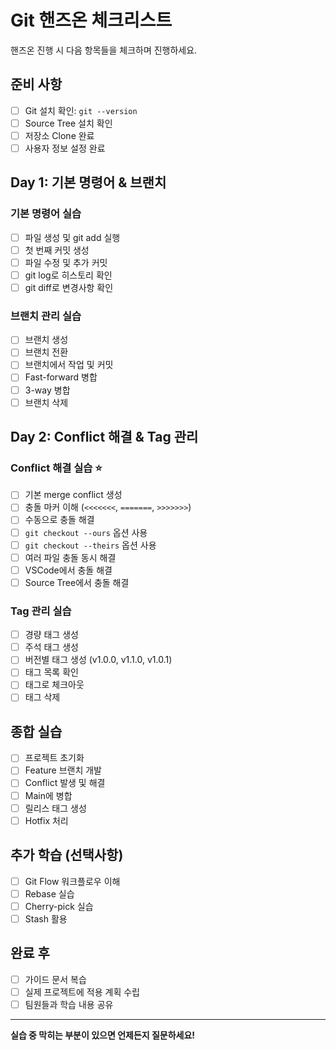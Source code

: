 # Git 핸즈온 체크리스트

핸즈온 진행 시 다음 항목들을 체크하며 진행하세요.

## 준비 사항
- [ ] Git 설치 확인: `git --version`
- [ ] Source Tree 설치 확인
- [ ] 저장소 Clone 완료
- [ ] 사용자 정보 설정 완료

## Day 1: 기본 명령어 & 브랜치

### 기본 명령어 실습
- [ ] 파일 생성 및 git add 실행
- [ ] 첫 번째 커밋 생성
- [ ] 파일 수정 및 추가 커밋
- [ ] git log로 히스토리 확인
- [ ] git diff로 변경사항 확인

### 브랜치 관리 실습
- [ ] 브랜치 생성
- [ ] 브랜치 전환
- [ ] 브랜치에서 작업 및 커밋
- [ ] Fast-forward 병합
- [ ] 3-way 병합
- [ ] 브랜치 삭제

## Day 2: Conflict 해결 & Tag 관리

### Conflict 해결 실습 ⭐
- [ ] 기본 merge conflict 생성
- [ ] 충돌 마커 이해 (`<<<<<<<`, `=======`, `>>>>>>>`)
- [ ] 수동으로 충돌 해결
- [ ] `git checkout --ours` 옵션 사용
- [ ] `git checkout --theirs` 옵션 사용
- [ ] 여러 파일 충돌 동시 해결
- [ ] VSCode에서 충돌 해결
- [ ] Source Tree에서 충돌 해결

### Tag 관리 실습
- [ ] 경량 태그 생성
- [ ] 주석 태그 생성
- [ ] 버전별 태그 생성 (v1.0.0, v1.1.0, v1.0.1)
- [ ] 태그 목록 확인
- [ ] 태그로 체크아웃
- [ ] 태그 삭제

## 종합 실습
- [ ] 프로젝트 초기화
- [ ] Feature 브랜치 개발
- [ ] Conflict 발생 및 해결
- [ ] Main에 병합
- [ ] 릴리스 태그 생성
- [ ] Hotfix 처리

## 추가 학습 (선택사항)
- [ ] Git Flow 워크플로우 이해
- [ ] Rebase 실습
- [ ] Cherry-pick 실습
- [ ] Stash 활용

## 완료 후
- [ ] 가이드 문서 복습
- [ ] 실제 프로젝트에 적용 계획 수립
- [ ] 팀원들과 학습 내용 공유

---

**실습 중 막히는 부분이 있으면 언제든지 질문하세요!**
